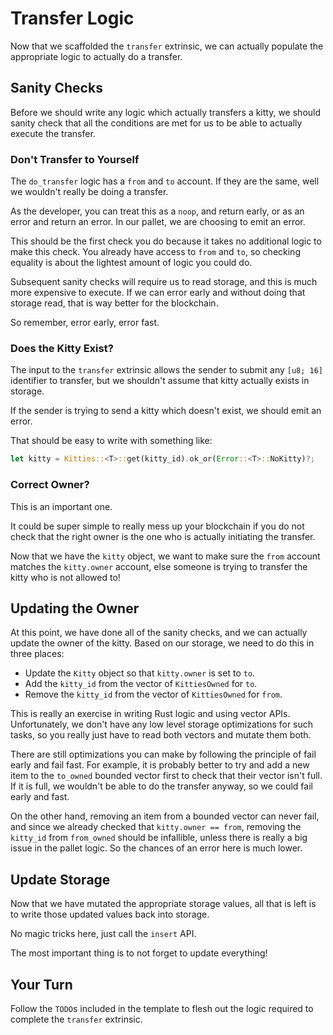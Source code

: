 # Transfer Logic

Now that we scaffolded the `transfer` extrinsic, we can actually populate the appropriate logic to actually do a transfer.

## Sanity Checks

Before we should write any logic which actually transfers a kitty, we should sanity check that all the conditions are met for us to be able to actually execute the transfer.

### Don't Transfer to Yourself

The `do_transfer` logic has a `from` and `to` account. If they are the same, well we wouldn't really be doing a transfer.

As the developer, you can treat this as a `noop`, and return early, or as an error and return an error. In our pallet, we are choosing to emit an error.

This should be the first check you do because it takes no additional logic to make this check. You already have access to `from` and `to`, so checking equality is about the lightest amount of logic you could do.

Subsequent sanity checks will require us to read storage, and this is much more expensive to execute. If we can error early and without doing that storage read, that is way better for the blockchain.

So remember, error early, error fast.

### Does the Kitty Exist?

The input to the `transfer` extrinsic allows the sender to submit any `[u8; 16]` identifier to transfer, but we shouldn't assume that kitty actually exists in storage.

If the sender is trying to send a kitty which doesn't exist, we should emit an error.

That should be easy to write with something like:

```rust
let kitty = Kitties::<T>::get(kitty_id).ok_or(Error::<T>::NoKitty)?;
```

### Correct Owner?

This is an important one.

It could be super simple to really mess up your blockchain if you do not check that the right owner is the one who is actually initiating the transfer.

Now that we have the `kitty` object, we want to make sure the `from` account matches the `kitty.owner` account, else someone is trying to transfer the kitty who is not allowed to!

## Updating the Owner

At this point, we have done all of the sanity checks, and we can actually update the owner of the kitty. Based on our storage, we need to do this in three places:

- Update the `Kitty` object so that `kitty.owner` is set to `to`.
- Add the `kitty_id` from the vector of `KittiesOwned` for `to`.
- Remove the `kitty_id` from the vector of `KittiesOwned` for `from`.

This is really an exercise in writing Rust logic and using vector APIs. Unfortunately, we don't have any low level storage optimizations for such tasks, so you really just have to read both vectors and mutate them both.

There are still optimizations you can make by following the principle of fail early and fail fast. For example, it is probably better to try and add a new item to the `to_owned` bounded vector first to check that their vector isn't full. If it is full, we wouldn't be able to do the transfer anyway, so we could fail early and fast.

On the other hand, removing an item from a bounded vector can never fail, and since we already checked that `kitty.owner == from`, removing the `kitty_id` from `from_owned` should be infallible, unless there is really a big issue in the pallet logic. So the chances of an error here is much lower.

## Update Storage

Now that we have mutated the appropriate storage values, all that is left is to write those updated values back into storage.

No magic tricks here, just call the `insert` API.

The most important thing is to not forget to update everything!

## Your Turn

Follow the `TODO`s included in the template to flesh out the logic required to complete the `transfer` extrinsic.
